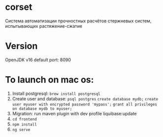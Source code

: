 # corset
Cистема автоматизации прочностных расчётов стержневых систем, испытывающих растяжение-сжатие

# Version
OpenJDK v16
default port: 8090

# To launch on mac os:
1. Install postgresql: `brew install postgresql`
2. Create user and database: 
  `psql postgres`
  `create database mydb;`
  `create user myuser with encrypted password 'mypass';`
  `grant all privileges on database mydb to myuser;`
3. Migration: run maven plugin with dev profile liquibase:update
4. `cd frontend`
5. `npm install`
6. `ng serve`

